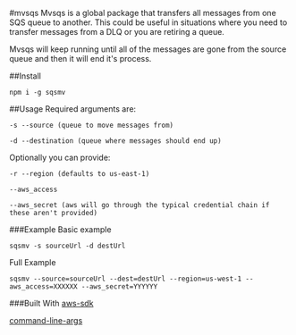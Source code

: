 #mvsqs
Mvsqs is a global package that transfers all messages from one SQS queue to another. 
This could be useful in situations where you need to transfer messages from a DLQ or you are retiring a queue.

Mvsqs will keep running until all of the messages are gone from the source queue and then it will end it's process.

##Install

    npm i -g sqsmv
    
##Usage
Required arguments are:
 
    -s --source (queue to move messages from)

    -d --destination (queue where messages should end up)

Optionally you can provide:

    -r --region (defaults to us-east-1)

    --aws_access 

    --aws_secret (aws will go through the typical credential chain if these aren't provided)
    
###Example
Basic example

    sqsmv -s sourceUrl -d destUrl
    

Full Example

    sqsmv --source=sourceUrl --dest=destUrl --region=us-west-1 --aws_access=XXXXXX --aws_secret=YYYYYY
    
    
###Built With
[aws-sdk](https://www.npmjs.com/package/aws-sdk)

[command-line-args](https://www.npmjs.com/package/command-line-args)

 
